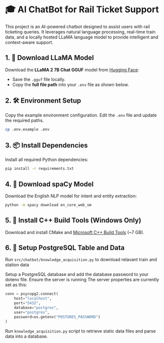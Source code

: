 # 🎓 AI ChatBot for Rail Ticket Support

This project is an AI-powered chatbot designed to assist users with rail ticketing queries. It leverages natural language processing, real-time train data, and a locally hosted LLaMA language model to provide intelligent and context-aware support.

## 1. 🦙 Download LLaMA Model

Download the **LLaMA 2 7B Chat GGUF** model from [Hugging Face](https://huggingface.co/TheBloke/Llama-2-7B-Chat-GGUF/blob/main/llama-2-7b-chat.Q4_K_M.gguf):

- Save the `.gguf` file locally.
- Copy the **full file path** into your `.env` file as shown below.


## 2. 🛠️ Environment Setup

Copy the example environment configuration.
Edit the `.env` file and update the required paths.


```bash
cp .env.example .env
```

## 3. 📦 Install Dependencies

Install all required Python dependencies:

```bash
pip install -r requirements.txt
```


## 4. 🧠 Download spaCy Model

Download the English NLP model for intent and entity extraction:

```bash
python -m spacy download en_core_web_sm
```


## 5. 🧰 Install C++ Build Tools (Windows Only)

Download and install CMake and [Microsoft C++ Build Tools](https://visualstudio.microsoft.com/visual-cpp-build-tools/) (~7 GB).

## 6. 📝 Setup PostgreSQL Table and Data

Run `src/chatbot/knowledge_acquisition.py` to download relavant train and station data

Setup a PostgreSQL database and add the database password to your dotenv file. Ensure the server is running
The server properties are currently set as this:
```py
conn = psycopg2.connect(
    host="localhost",
    port="5432",
    database="postgres",
    user="postgres",
    password=os.getenv("POSTGRES_PASSWORD")
)
```
Run `knowledge_acquisition.py` script to retrieve static data files and parse data into a database.